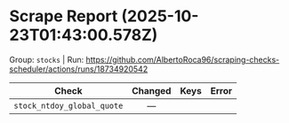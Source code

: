 # Scrape Report (2025-10-23T01:43:00.578Z)

Group: `stocks`  |  Run: https://github.com/AlbertoRoca96/scraping-checks-scheduler/actions/runs/18734920542

| Check | Changed | Keys | Error |
|---|:---:|:--|:--|
| `stock_ntdoy_global_quote` | — |  |  |

